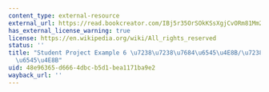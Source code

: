 ```yaml
---
content_type: external-resource
external_url: https://read.bookcreator.com/IBj5r35OrSOkKSsXgjCvORm81Mm2/ZMUOjHIxRhOpKbvKmfkmxw/q4wnumkbReqlYeDxBu-DbQ-right
has_external_license_warning: true
license: https://en.wikipedia.org/wiki/All_rights_reserved
status: ''
title: "Student Project Example 6 \u7238\u7238\u7684\u6545\u4E8B/\u7238\u7238\u7684\
  \u6545\u4E8B"
uid: 48e96365-d666-4dbc-b5d1-bea1171ba9e2
wayback_url: ''
---
```


